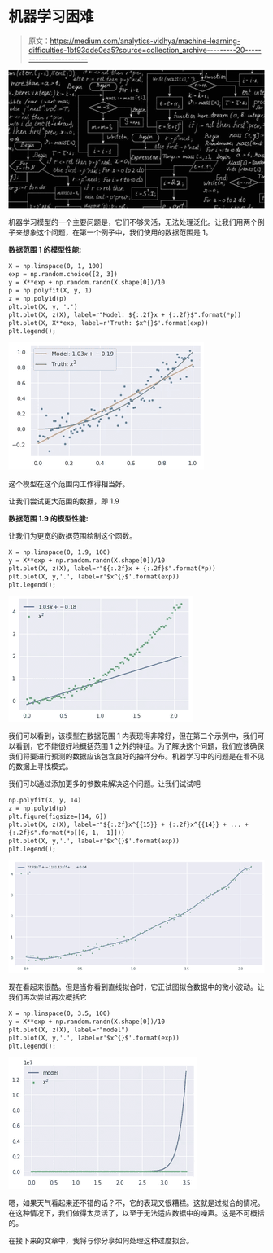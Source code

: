 # 机器学习困难

> 原文：<https://medium.com/analytics-vidhya/machine-learning-difficulties-1bf93dde0ea5?source=collection_archive---------20----------------------->

![](img/357c24d4c3cd9bc3a43f970419adea81.png)

机器学习模型的一个主要问题是，它们不够灵活，无法处理泛化。让我们用两个例子来想象这个问题，在第一个例子中，我们使用的数据范围是 1。

**数据范围 1 的模型性能:**

```
X = np.linspace(0, 1, 100)
exp = np.random.choice([2, 3])
y = X**exp + np.random.randn(X.shape[0])/10
p = np.polyfit(X, y, 1)
z = np.poly1d(p)
plt.plot(X, y, '.')
plt.plot(X, z(X), label=r"Model: ${:.2f}x + {:.2f}$".format(*p))
plt.plot(X, X**exp, label=r'Truth: $x^{}$'.format(exp))
plt.legend();
```

![](img/e6193ea084ac822047dfd56461494237.png)

这个模型在这个范围内工作得相当好。

让我们尝试更大范围的数据，即 1.9

**数据范围 1.9 的模型性能:**

让我们为更宽的数据范围绘制这个函数。

```
X = np.linspace(0, 1.9, 100)
y = X**exp + np.random.randn(X.shape[0])/10
plt.plot(X, z(X), label=r"${:.2f}x + {:.2f}$".format(*p))
plt.plot(X, y,'.', label=r'$x^{}$'.format(exp))
plt.legend();
```

![](img/369f38b39620a47f0e45a2e7f925ca18.png)

我们可以看到，该模型在数据范围 1 内表现得非常好，但在第二个示例中，我们可以看到，它不能很好地概括范围 1 之外的特征。为了解决这个问题，我们应该确保我们将要进行预测的数据应该包含良好的抽样分布。机器学习中的问题是在看不见的数据上寻找模式。

我们可以通过添加更多的参数来解决这个问题。让我们试试吧

```
np.polyfit(X, y, 14)
z = np.poly1d(p)
plt.figure(figsize=[14, 6])
plt.plot(X, z(X), label=r"${:.2f}x^{{15}} + {:.2f}x^{{14}} + ... + {:.2f}$".format(*p[[0, 1, -1]]))
plt.plot(X, y,'.', label=r'$x^{}$'.format(exp))
plt.legend();
```

![](img/8daea32b813ee940b7ac8816220fee0f.png)

现在看起来很酷。但是当你看到直线拟合时，它正试图拟合数据中的微小波动。让我们再次尝试再次概括它

```
X = np.linspace(0, 3.5, 100)
y = X**exp + np.random.randn(X.shape[0])/10
plt.plot(X, z(X), label=r"model")
plt.plot(X, y,'.', label=r'$x^{}$'.format(exp))
plt.legend();
```

![](img/98c59751baa3b368df6fb841b218488d.png)

嗯，如果天气看起来还不错的话？不，它的表现又很糟糕。这就是过拟合的情况。在这种情况下，我们做得太灵活了，以至于无法适应数据中的噪声。这是不可概括的。

在接下来的文章中，我将与你分享如何处理这种过度拟合。